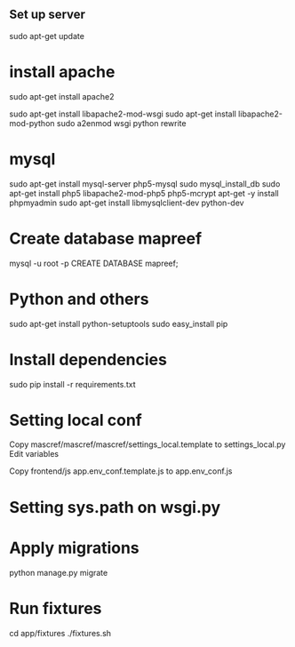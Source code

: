 ## Set up server

sudo apt-get update

# install apache

sudo apt-get install apache2

sudo apt-get install libapache2-mod-wsgi
sudo apt-get install libapache2-mod-python
sudo a2enmod wsgi python rewrite

# mysql

sudo apt-get install mysql-server php5-mysql
sudo mysql_install_db
sudo apt-get install php5 libapache2-mod-php5 php5-mcrypt
apt-get -y install phpmyadmin
sudo apt-get install libmysqlclient-dev python-dev

# Create database mapreef
mysql -u root -p
CREATE DATABASE mapreef;

# Python and others
sudo apt-get install python-setuptools
sudo easy_install pip

# Install dependencies
sudo pip install -r requirements.txt

# Setting local conf

Copy mascref/mascref/mascref/settings_local.template to settings_local.py
Edit variables

Copy frontend/js app.env_conf.template.js to app.env_conf.js

# Setting sys.path on wsgi.py


# Apply migrations
python manage.py migrate

# Run fixtures

cd app/fixtures
./fixtures.sh

